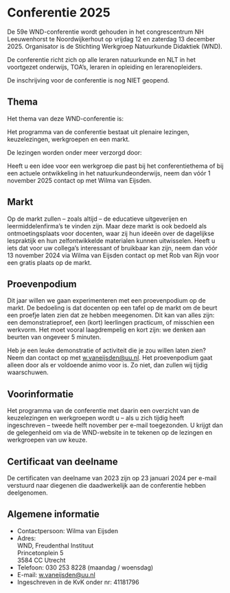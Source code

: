 # Conferentie 2025

De 59e WND-conferentie wordt gehouden in het congres­centrum NH Leeuwen­horst te Noordwijkerhout op vrijdag 12 en zaterdag 13 december 2025. Organisator is de Stichting Werkgroep Natuurkunde Didaktiek (WND).

De conferentie richt zich op alle leraren natuurkunde en NLT in het voortgezet onderwijs, TOA’s, leraren in opleiding en lerarenopleiders.

De inschrijving voor de conferentie is nog NIET geopend.

 

## Thema

Het thema van deze WND-conferentie is: 

Het programma van de conferentie bestaat uit plenaire lezingen, keuzelezingen, werkgroepen en een markt.

De lezingen worden onder meer verzorgd door: 

Heeft u een idee voor een werkgroep die past bij het conferentiethema of bij een actuele ontwikkeling in het natuurkundeonderwijs, neem dan vóór 1 november 2025 contact op met Wilma van Eijsden.

 

## Markt

Op de markt zullen – zoals altijd – de educatieve uitgeverijen en leermiddelenfirma’s te vinden zijn. Maar deze markt is ook bedoeld als ontmoetingsplaats voor docenten, waar zij hun ideeën over de dagelijkse lespraktijk en hun zelfontwikkelde materialen kunnen uitwisselen. Heeft u iets dat voor uw collega’s interessant of bruikbaar kan zijn, neem dan vóór 13 november 2024 via Wilma van Eijsden contact op met Rob van Rijn voor een gratis plaats op de markt.

 

## Proevenpodium

Dit jaar willen we gaan experimenteren met een proevenpodium op de markt. De bedoeling is dat docenten op een tafel op de markt om de beurt een proefje laten zien dat ze hebben meegenomen. Dit kan van alles zijn: een demonstratieproef, een (kort) leerlingen practicum, of misschien een werkvorm. Het moet vooral laagdrempelig en kort zijn: we denken aan beurten van ongeveer 5 minuten.

Heb je een leuke demonstratie of activiteit die je zou willen laten zien? Neem dan contact op met w.vaneijsden@uu.nl. Het proevenpodium gaat alleen door als er voldoende animo voor is. Zo niet, dan zullen wij tijdig waarschuwen.

 

## Voorinformatie

Het programma van de conferentie met daarin een overzicht van de keuzelezingen en werkgroepen wordt u – als u zich tijdig heeft ingeschreven – tweede helft november per e-mail toegezonden. U krijgt dan de gelegenheid om via de WND-website in te tekenen op de lezingen en werkgroepen van uw keuze.

 

## Certificaat van deelname

De certificaten van deelname van 2023 zijn op 23 januari 2024 per e-mail verstuurd naar diegenen die daadwerkelijk aan de conferentie hebben deelgenomen.

 
## Algemene informatie
* Contactpersoon: 	Wilma van Eijsden
* Adres: 	
	WND, Freudenthal Instituut  
	Princetonplein 5  
	3584 CC  Utrecht  
* Telefoon: 	030 253 8228 (maandag / woensdag)
* E-mail: 	w.vaneijsden@uu.nl
* Ingeschreven in de KvK onder nr: 	41181796

 